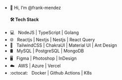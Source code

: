 - 👋 Hi, I’m @frank-mendez
  <h4> 🛠 Tech Stack </h4>
- 💻 &nbsp; NodeJS | TypeScript | Golang
- 🌐 &nbsp; Reactjs | Nextjs | Nestjs | React Query
- 💈 &nbsp; TailwindCSS | ChakraUI | Material UI | Ant Design
- 🛢 &nbsp; MySQL | PostgreSQL | MongoDB
- 🖥 &nbsp; Figma | Photoshop | InDesign
- :cloud: &nbsp; AWS | Azure | Vercel
- :octocat: &nbsp; Docker | Github Actions | K8s
<!---
frank-mendez/frank-mendez is a ✨ special ✨ repository because its `README.md` (this file) appears on your GitHub profile.
You can click the Preview link to take a look at your changes.
--->
